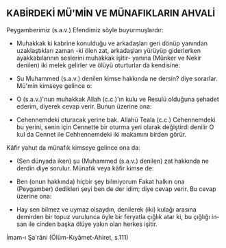 ## KABİRDEKİ MÜ'MİN VE MÜNAFIKLARIN AHVALİ

Peygamberimiz (s.a.v.) Efendimiz söyle buyur­muşlardır:

- Muhakkak ki kabrine konulduğu ve arka­daşları geri dönüp yanından uzaklaştıkları zaman -ki ölen zat, arkadaşları yürüyüp giderlerken ayakkabılarının seslerini muhakkak işitir- yanına (Münker ve Nekir denilen) iki melek gelirler ve ölüyü oturturlar da kendisine:

- Şu Muhammed (s.a.v.) denilen kimse hak­kında ne dersin? diye sorarlar. Mü'min kimseye gelince o:

- O (s.a.v.)'nun muhakkak Allah (c.c.)'ın kulu ve Resulü olduğuna şehadet ederim, diyerek ce­vap verir. Bunun üzerine ona:

- Cehennemdeki oturacak yerine bak. Allahü Teala (c.c.) Cehennemdeki bu yerini, senin için Cennette bir oturma yeri olarak değiştirdi denilir O kul da Cennet ile Cehhennemdeki iki makamını birden görür.

Kâfir yahut da münafık kimseye gelince ona da:

- (Sen dünyada iken) şu (Muhammed (s.a.v.) denilen) zat hakkında ne derdin diye sorulur. Mü­nafık veya kâfir kimse de:

- Ben (onun hakkında) hiçbir şey bilmiyorum Fakat halkın ona (Peygamber) dedikleri şeyi ben de der idim; diye cevap verir. Bu cevap üzerine ona:

- Hay sen bilmez ve uymaz olsaydın, denile­rek (iki) kulağı arasına demirden bir topuz vuru­lunca öyle bir feryatla çığlık atar ki, bu çığlığı in­san ile cinden başka ölüye yakın olan herkes işitir.

İmam-ı Şa'râni (Ölüm-Kıyâmet-Ahiret, s.111)
